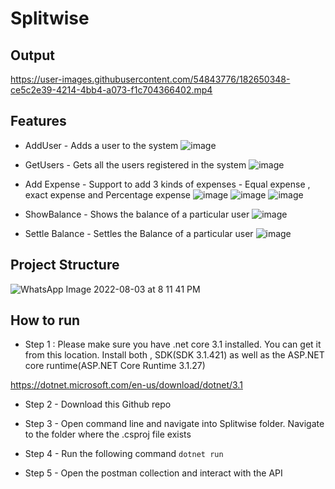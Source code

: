 # Splitwise

## Output

https://user-images.githubusercontent.com/54843776/182650348-ce5c2e39-4214-4bb4-a073-f1c704366402.mp4


## Features
- AddUser - Adds a user to the system
![image](https://user-images.githubusercontent.com/54843776/182655359-9fd1d171-e710-4686-afa6-9e3008261c09.png)

- GetUsers - Gets all the users registered in the system
![image](https://user-images.githubusercontent.com/54843776/182656084-d4215bc3-0a0b-4188-9a87-40de1253744e.png)

- Add Expense - Support to add 3 kinds of expenses - Equal expense , exact expense and Percentage expense
![image](https://user-images.githubusercontent.com/54843776/182655579-884290ec-70dc-43cf-82db-9a87dffa6965.png)
![image](https://user-images.githubusercontent.com/54843776/182655650-c14cbf8b-ef66-429f-85ca-f72b7622ce00.png)
![image](https://user-images.githubusercontent.com/54843776/182655727-171bdbbc-4dc2-4d97-8467-f231630749a0.png)

- ShowBalance - Shows the balance of a particular user
![image](https://user-images.githubusercontent.com/54843776/182655790-23f95003-3b80-45c5-b2e7-02a8dc106fc7.png)

- Settle Balance - Settles the Balance of a particular user
![image](https://user-images.githubusercontent.com/54843776/182655997-366b8dbd-74b0-468e-8aba-741efe4c7097.png)


## Project Structure

![WhatsApp Image 2022-08-03 at 8 11 41 PM](https://user-images.githubusercontent.com/54843776/182651401-f5ea74f9-110b-47d8-b68c-a1545d22099d.jpeg)

## How to run
- Step 1 : Please make sure you have .net core 3.1 installed. You can get it from this location. Install both , SDK(SDK 3.1.421) as well as the ASP.NET core runtime(ASP.NET Core Runtime 3.1.27)

https://dotnet.microsoft.com/en-us/download/dotnet/3.1

- Step 2 - Download this Github repo
- Step 3 - Open command line and navigate into Splitwise folder. Navigate to the folder where the .csproj file exists
- Step 4 - Run the following command 
  `dotnet run`

- Step 5 - Open the postman collection and interact with the API



